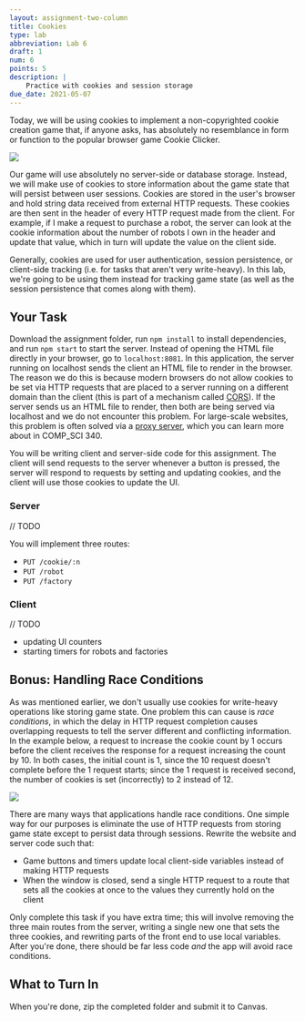 ```yaml
---
layout: assignment-two-column
title: Cookies
type: lab
abbreviation: Lab 6
draft: 1
num: 6
points: 5
description: |
    Practice with cookies and session storage
due_date: 2021-05-07
---
```


Today, we will be using cookies to implement a non-copyrighted cookie creation game that, if anyone asks, has absolutely no resemblance in form or function to the popular browser game Cookie Clicker.

<img class="large frame" src="/spring2021/assets/images/lab06/img01.png" />

Our game will use absolutely no server-side or database storage. Instead, we will make use of cookies to store information about the game state that will persist between user sessions. Cookies are stored in the user's browser and hold string data received from external HTTP requests. These cookies are then sent in the header of every HTTP request made from the client. For example, if I make a request to purchase a robot, the server can look at the cookie information about the number of robots I own in the header and update that value, which in turn will update the value on the client side.

Generally, cookies are used for user authentication, session persistence, or client-side tracking (i.e. for tasks that aren't very write-heavy). In this lab, we're going to be using them instead for tracking game state (as well as the session persistence that comes along with them).

## Your Task

Download the assignment folder, run `npm install` to install dependencies, and run `npm start` to start the server. Instead of opening the HTML file directly in your browser, go to `localhost:8081`. In this application, the server running on localhost sends the client an HTML file to render in the browser. The reason we do this is because modern browsers do not allow cookies to be set via HTTP requests that are placed to a server running on a different domain than the client (this is part of a mechanism called [CORS](https://en.wikipedia.org/wiki/Cross-origin_resource_sharing)). If the server sends us an HTML file to render, then both are being served via localhost and we do not encounter this problem. For large-scale websites, this problem is often solved via a [proxy server](https://www.pcmag.com/encyclopedia/term/proxy-server), which you can learn more about in COMP_SCI 340.

You will be writing client and server-side code for this assignment. The client will send requests to the server whenever a button is pressed, the server will respond to requests by setting and updating cookies, and the client will use those cookies to update the UI.

### Server

// TODO

You will implement three routes:

- `PUT /cookie/:n`
- `PUT /robot`
- `PUT /factory`

### Client

// TODO

- updating UI counters
- starting timers for robots and factories

## Bonus: Handling Race Conditions

As was mentioned earlier, we don't usually use cookies for write-heavy operations like storing game state. One problem this can cause is _race conditions_, in which the delay in HTTP request completion causes overlapping requests to tell the server different and conflicting information. In the example below, a request to increase the cookie count by 1 occurs before the client receives the response for a request increasing the count by 10. In both cases, the initial count is 1, since the 10 request doesn't complete before the 1 request starts; since the 1 request is received second, the number of cookies is set (incorrectly) to 2 instead of 12.

<img class="large frame" src="/spring2021/assets/images/lab06/img02.png" />

There are many ways that applications handle race conditions. One simple way for our purposes is eliminate the use of HTTP requests from storing game state except to persist data through sessions. Rewrite the website and server code such that:

- Game buttons and timers update local client-side variables instead of making HTTP requests
- When the window is closed, send a single HTTP request to a route that sets all the cookies at once to the values they currently hold on the client

Only complete this task if you have extra time; this will involve removing the three main routes from the server, writing a single new one that sets the three cookies, and rewriting parts of the front end to use local variables. After you're done, there should be far less code _and_ the app will avoid race conditions.

## What to Turn In

When you're done, zip the completed folder and submit it to Canvas.
